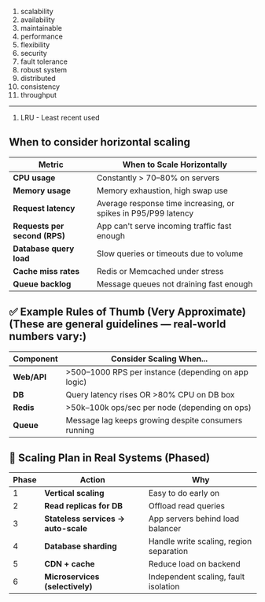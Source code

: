 1. scalability
2. availability
3. maintainable
4. performance
5. flexibility
6. security
7. fault tolerance
8. robust system
9. distributed
10. consistency
11. throughput
--------------------------------
1. LRU - Least recent used



## When to consider horizontal scaling
| Metric                        | When to Scale Horizontally                                     |
| ----------------------------- | -------------------------------------------------------------- |
| **CPU usage**                 | Constantly > 70–80% on servers                                 |
| **Memory usage**              | Memory exhaustion, high swap use                               |
| **Request latency**           | Average response time increasing, or spikes in P95/P99 latency |
| **Requests per second (RPS)** | App can't serve incoming traffic fast enough                   |
| **Database query load**       | Slow queries or timeouts due to volume                         |
| **Cache miss rates**          | Redis or Memcached under stress                                |
| **Queue backlog**             | Message queues not draining fast enough                        |

## ✅ Example Rules of Thumb (Very Approximate) (These are general guidelines — real-world numbers vary:)
| Component   | Consider Scaling When...                            |
| ----------- | --------------------------------------------------- |
| **Web/API** | >500–1000 RPS per instance (depending on app logic) |
| **DB**      | Query latency rises OR >80% CPU on DB box           |
| **Redis**   | >50k–100k ops/sec per node (depending on ops)       |
| **Queue**   | Message lag keeps growing despite consumers running |

## 👣 Scaling Plan in Real Systems (Phased)
| Phase | Action                              | Why                                     |
| ----- | ----------------------------------- | --------------------------------------- |
| 1     | **Vertical scaling**                | Easy to do early on                     |
| 2     | **Read replicas for DB**            | Offload read queries                    |
| 3     | **Stateless services → auto-scale** | App servers behind load balancer        |
| 4     | **Database sharding**               | Handle write scaling, region separation |
| 5     | **CDN + cache**                     | Reduce load on backend                  |
| 6     | **Microservices (selectively)**     | Independent scaling, fault isolation    |
